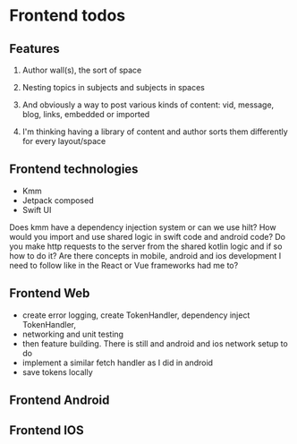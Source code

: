 # Frontend todos

## Features

1. Author wall(s), the sort of space
2. Nesting topics in subjects and subjects in spaces
3. And obviously a way to post various kinds of content: vid, message, blog, links, embedded or imported

4. I'm thinking having a library of content and author sorts them differently for every layout/space

## Frontend technologies

- Kmm
- Jetpack composed
- Swift UI

Does kmm have a dependency injection system or can we use hilt?
How would you import and use shared logic in swift code and android code? 
Do you make http requests to the server from the shared kotlin logic and if so how to do it?
Are there concepts in mobile, android and ios development I need to follow like in the React or Vue frameworks had me to?

## Frontend Web

- create error logging, create TokenHandler, dependency inject TokenHandler,
- networking and unit testing
- then feature building. There is still and android and ios network setup to do
- implement a similar fetch handler as I did in android
- save tokens locally

## Frontend Android

## Frontend IOS